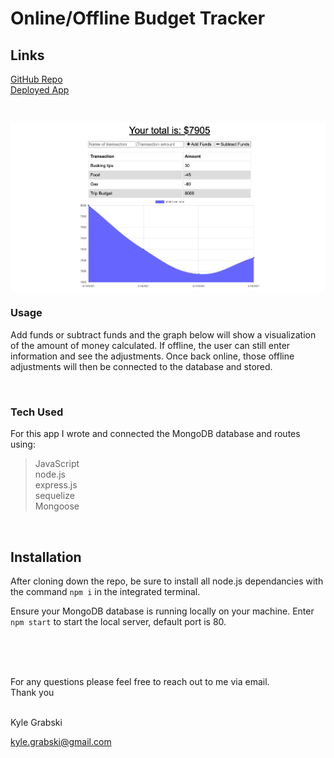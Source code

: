 #  Online/Offline Budget Tracker

## Links

[GitHub Repo](https://github.com/kylegrabski/Online-Offline-Budget-Tracker)  
[Deployed App](https://budget-tracker-app1.herokuapp.com/)  

<br>  

![Main Page](/public/assets/screenshot.png)

### Usage  
Add funds or subtract funds and the graph below will show a visualization of the amount of money calculated. If offline, the user can still enter information and see the adjustments. Once back online, those offline adjustments will then be connected to the database and stored.  

<br> 

### Tech Used  
For this app I wrote and connected the MongoDB database and routes using: 
 
>JavaScript  
node.js  
express.js  
sequelize  
Mongoose 

<br>  

## Installation 

After cloning down the repo, be sure to install all node.js dependancies with the command `npm i` in the integrated terminal. 

Ensure your MongoDB database is running locally on your machine. Enter `npm start` to start the local server, default port is 80.

<br>  
<br>  
<br>  


For any questions please feel free to reach out to me via email.  
Thank you  

<br>  
Kyle Grabski  

kyle.grabski@gmail.com